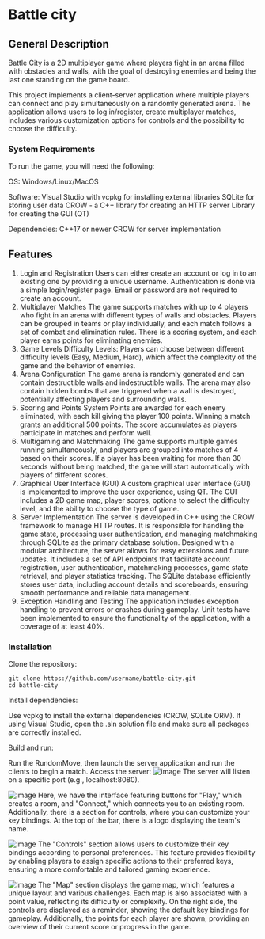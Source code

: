 # Battle city

## General Description
Battle City is a 2D multiplayer game where players fight in an arena filled with obstacles and walls, with the goal of destroying enemies and being the last one standing on the game board. 

This project implements a client-server application where multiple players can connect and play simultaneously on a randomly generated arena. The application allows users to log in/register, create multiplayer matches, includes various customization options for controls and the possibility to choose the difficulty.
### System Requirements
To run the game, you will need the following:

OS: Windows/Linux/MacOS

Software:
Visual Studio with vcpkg for installing external libraries
SQLite for storing user data
CROW - a C++ library for creating an HTTP server
Library for creating the GUI (QT)

Dependencies:
C++17 or newer
CROW for server implementation

## Features
1. Login and Registration
Users can either create an account or log in to an existing one by providing a unique username.
Authentication is done via a simple login/register page. Email or password are not required to create an account.
2. Multiplayer Matches
The game supports matches with up to 4 players who fight in an arena with different types of walls and obstacles.
Players can be grouped in teams or play individually, and each match follows a set of combat and elimination rules.
There is a scoring system, and each player earns points for eliminating enemies.
3. Game Levels
Difficulty Levels: Players can choose between different difficulty levels (Easy, Medium, Hard), which affect the complexity of the game and the behavior of enemies.
4. Arena Configuration
The game arena is randomly generated and can contain destructible walls and indestructible walls.
The arena may also contain hidden bombs that are triggered when a wall is destroyed, potentially affecting players and surrounding walls.
5. Scoring and Points System
Points are awarded for each enemy eliminated, with each kill giving the player 100 points.
Winning a match grants an additional 500 points.
The score accumulates as players participate in matches and perform well.
6. Multigaming and Matchmaking
The game supports multiple games running simultaneously, and players are grouped into matches of 4 based on their scores.
If a player has been waiting for more than 30 seconds without being matched, the game will start automatically with players of different scores.
7. Graphical User Interface (GUI)
A custom graphical user interface (GUI) is implemented to improve the user experience, using QT.
The GUI includes a 2D game map, player scores, options to select the difficulty level, and the ability to choose the type of game.
8. Server Implementation
The server is developed in C++ using the CROW framework to manage HTTP routes. It is responsible for handling the game state, processing user authentication, and managing matchmaking through SQLite as the primary database solution. Designed with a modular architecture, the server allows for easy extensions and future updates. It includes a set of API endpoints that facilitate account registration, user authentication, matchmaking processes, game state retrieval, and player statistics tracking. The SQLite database efficiently stores user data, including account details and scoreboards, ensuring smooth performance and reliable data management.
9. Exception Handling and Testing
The application includes exception handling to prevent errors or crashes during gameplay.
Unit tests have been implemented to ensure the functionality of the application, with a coverage of at least 40%.

### Installation
Clone the repository:
```
git clone https://github.com/username/battle-city.git
cd battle-city
```
Install dependencies:

Use vcpkg to install the external dependencies (CROW, SQLite ORM).
If using Visual Studio, open the .sln solution file and make sure all packages are correctly installed.

Build and run:

Run the RundomMove, then launch the server application and run the clients to begin a match.
Access the server:
![image](https://github.com/user-attachments/assets/d113b509-ad48-47f4-86a1-f2636e17b219)
The server will listen on a specific port (e.g., localhost:8080).

![image](https://github.com/user-attachments/assets/b63cbd0f-748d-4595-9ed9-b721300edd8b)
Here, we have the interface featuring buttons for "Play," which creates a room, and "Connect," which connects you to an existing room. Additionally, there is a section for controls, where you can customize your key bindings. At the top of the bar, there is a logo displaying the team's name.

![image](https://github.com/user-attachments/assets/b4f6e35c-6675-4f53-9ab4-b76c70090c34)
The "Controls" section allows users to customize their key bindings according to personal preferences. This feature provides flexibility by enabling players to assign specific actions to their preferred keys, ensuring a more comfortable and tailored gaming experience.

![image](https://github.com/user-attachments/assets/fd1aa157-477c-47b5-b3b6-e4d4879c1b9f)
The "Map" section displays the game map, which features a unique layout and various challenges. Each map is also associated with a point value, reflecting its difficulty or complexity. On the right side, the controls are displayed as a reminder, showing the default key bindings for gameplay. Additionally, the points for each player are shown, providing an overview of their current score or progress in the game.








